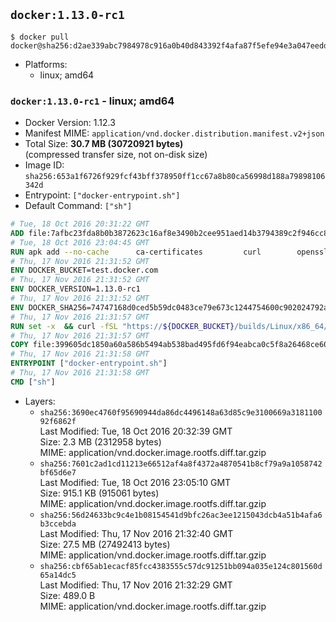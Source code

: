 ## `docker:1.13.0-rc1`

```console
$ docker pull docker@sha256:d2ae339abc7984978c916a0b40d843392f4afa87f5efe94e3a047eeddd36978b
```

-	Platforms:
	-	linux; amd64

### `docker:1.13.0-rc1` - linux; amd64

-	Docker Version: 1.12.3
-	Manifest MIME: `application/vnd.docker.distribution.manifest.v2+json`
-	Total Size: **30.7 MB (30720921 bytes)**  
	(compressed transfer size, not on-disk size)
-	Image ID: `sha256:653a1f6726f929fcf43bff378950ff1cc67a8b80ca56998d188a79898106342d`
-	Entrypoint: `["docker-entrypoint.sh"]`
-	Default Command: `["sh"]`

```dockerfile
# Tue, 18 Oct 2016 20:31:22 GMT
ADD file:7afbc23fda8b0b3872623c16af8e3490b2cee951aed14b3794389c2f946cc8c7 in / 
# Tue, 18 Oct 2016 23:04:45 GMT
RUN apk add --no-cache 		ca-certificates 		curl 		openssl
# Thu, 17 Nov 2016 21:31:52 GMT
ENV DOCKER_BUCKET=test.docker.com
# Thu, 17 Nov 2016 21:31:52 GMT
ENV DOCKER_VERSION=1.13.0-rc1
# Thu, 17 Nov 2016 21:31:52 GMT
ENV DOCKER_SHA256=74747168d0ced5b59dc0483ce79e673c1244754600c902024792a5b67d9f15db
# Thu, 17 Nov 2016 21:31:57 GMT
RUN set -x 	&& curl -fSL "https://${DOCKER_BUCKET}/builds/Linux/x86_64/docker-${DOCKER_VERSION}.tgz" -o docker.tgz 	&& echo "${DOCKER_SHA256} *docker.tgz" | sha256sum -c - 	&& tar -xzvf docker.tgz 	&& mv docker/* /usr/local/bin/ 	&& rmdir docker 	&& rm docker.tgz 	&& docker -v
# Thu, 17 Nov 2016 21:31:57 GMT
COPY file:399605dc1850a60a586b5494ab538bad495fd6f94eabca0c5f8a26468ce6030f in /usr/local/bin/ 
# Thu, 17 Nov 2016 21:31:58 GMT
ENTRYPOINT ["docker-entrypoint.sh"]
# Thu, 17 Nov 2016 21:31:58 GMT
CMD ["sh"]
```

-	Layers:
	-	`sha256:3690ec4760f95690944da86dc4496148a63d85c9e3100669a318110092f6862f`  
		Last Modified: Tue, 18 Oct 2016 20:32:39 GMT  
		Size: 2.3 MB (2312958 bytes)  
		MIME: application/vnd.docker.image.rootfs.diff.tar.gzip
	-	`sha256:7601c2ad1cd11213e66512af4a8f4372a4870541b8cf79a9a1058742bf65d6e7`  
		Last Modified: Tue, 18 Oct 2016 23:05:10 GMT  
		Size: 915.1 KB (915061 bytes)  
		MIME: application/vnd.docker.image.rootfs.diff.tar.gzip
	-	`sha256:56d24633bc9c4e1b08154541d9bfc26ac3ee1215043dcb4a51b4afa6b3ccebda`  
		Last Modified: Thu, 17 Nov 2016 21:32:40 GMT  
		Size: 27.5 MB (27492413 bytes)  
		MIME: application/vnd.docker.image.rootfs.diff.tar.gzip
	-	`sha256:cbf65ab1ecacf85fcc4383555c57dc91251bb094a035e124c801560d65a14dc5`  
		Last Modified: Thu, 17 Nov 2016 21:32:29 GMT  
		Size: 489.0 B  
		MIME: application/vnd.docker.image.rootfs.diff.tar.gzip
